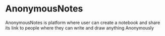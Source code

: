 # AnonymousNotes
AnonymousNotes is platform where user can create a notebook and share its link to people where they can write and draw anything Anonymously
